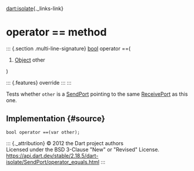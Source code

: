 [dart:isolate](../../dart-isolate/dart-isolate-library){._links-link}

operator == method
==================

::: {.section .multi-line-signature}
[bool](../../dart-core/bool-class) operator ==(

1.  [Object](../../dart-core/object-class) other

)

::: {.features}
override
:::
:::

Tests whether `other` is a [SendPort](../sendport-class) pointing to the
same [ReceivePort](../receiveport-class) as this one.

Implementation {#source}
--------------

``` {.language-dart data-language="dart"}
bool operator ==(var other);
```

::: {._attribution}
© 2012 the Dart project authors\
Licensed under the BSD 3-Clause \"New\" or \"Revised\" License.\
<https://api.dart.dev/stable/2.18.5/dart-isolate/SendPort/operator_equals.html>
:::

